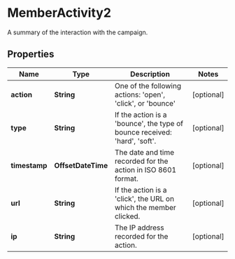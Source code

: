 

# MemberActivity2

A summary of the interaction with the campaign.

## Properties

| Name | Type | Description | Notes |
|------------ | ------------- | ------------- | -------------|
|**action** | **String** | One of the following actions: &#39;open&#39;, &#39;click&#39;, or &#39;bounce&#39; |  [optional] |
|**type** | **String** | If the action is a &#39;bounce&#39;, the type of bounce received: &#39;hard&#39;, &#39;soft&#39;. |  [optional] |
|**timestamp** | **OffsetDateTime** | The date and time recorded for the action in ISO 8601 format. |  [optional] |
|**url** | **String** | If the action is a &#39;click&#39;, the URL on which the member clicked. |  [optional] |
|**ip** | **String** | The IP address recorded for the action. |  [optional] |



